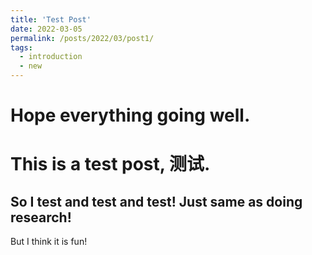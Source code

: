```yaml
---
title: 'Test Post'
date: 2022-03-05
permalink: /posts/2022/03/post1/
tags:
  - introduction
  - new
---
```


Hope everything going well.
======

This is a test post, 测试.  
======

So I test and test and test! Just same as doing research! 
------


But I think it is fun!

